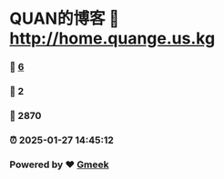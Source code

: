 # QUAN的博客 :link: http://home.quange.us.kg 
### :page_facing_up: [6](http://home.quange.us.kg/tag.html) 
### :speech_balloon: 2 
### :hibiscus: 2870 
### :alarm_clock: 2025-01-27 14:45:12 
### Powered by :heart: [Gmeek](https://github.com/Meekdai/Gmeek)
